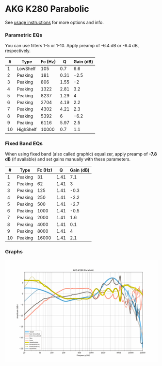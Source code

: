 # AKG K280 Parabolic
See [usage instructions](https://github.com/jaakkopasanen/AutoEq#usage) for more options and info.

### Parametric EQs
You can use filters 1-5 or 1-10. Apply preamp of -6.4 dB or -6.4 dB, respectively.

|   # | Type      |   Fc (Hz) |    Q |   Gain (dB) |
|-----|-----------|-----------|------|-------------|
|   1 | LowShelf  |       105 | 0.7  |         6.6 |
|   2 | Peaking   |       181 | 0.31 |        -2.5 |
|   3 | Peaking   |       806 | 1.55 |        -2   |
|   4 | Peaking   |      1322 | 2.81 |         3.2 |
|   5 | Peaking   |      8237 | 1.29 |         4   |
|   6 | Peaking   |      2704 | 4.19 |         2.2 |
|   7 | Peaking   |      4302 | 4.21 |         2.3 |
|   8 | Peaking   |      5392 | 6    |        -6.2 |
|   9 | Peaking   |      6116 | 5.97 |         2.5 |
|  10 | HighShelf |     10000 | 0.7  |         1.1 |

### Fixed Band EQs
When using fixed band (also called graphic) equalizer, apply preamp of **-7.8 dB** (if available) and set gains manually with these parameters.

|   # | Type    |   Fc (Hz) |    Q |   Gain (dB) |
|-----|---------|-----------|------|-------------|
|   1 | Peaking |        31 | 1.41 |         7.1 |
|   2 | Peaking |        62 | 1.41 |         3   |
|   3 | Peaking |       125 | 1.41 |        -0.3 |
|   4 | Peaking |       250 | 1.41 |        -2.2 |
|   5 | Peaking |       500 | 1.41 |        -2.7 |
|   6 | Peaking |      1000 | 1.41 |        -0.5 |
|   7 | Peaking |      2000 | 1.41 |         1.6 |
|   8 | Peaking |      4000 | 1.41 |         0.1 |
|   9 | Peaking |      8000 | 1.41 |         4   |
|  10 | Peaking |     16000 | 1.41 |         2.1 |

### Graphs
![](./AKG%20K280%20Parabolic.png)
